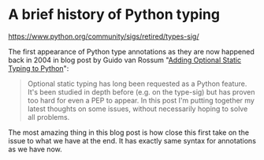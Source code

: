 # A brief history of Python typing

<https://www.python.org/community/sigs/retired/types-sig/>

The first appearance of Python type annotations as they are now happened back in 2004 in blog post by Guido van Rossum "[Adding Optional Static Typing to Python](https://www.artima.com/weblogs/viewpost.jsp?thread=85551)":

> Optional static typing has long been requested as a Python feature. It's been studied in depth before (e.g. on the type-sig) but has proven too hard for even a PEP to appear. In this post I'm putting together my latest thoughts on some issues, without necessarily hoping to solve all problems.

The most amazing thing in this blog post is how close this first take on the issue to what we have at the end. It has exactly same syntax for annotations as we have now.
